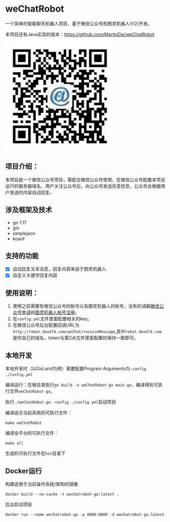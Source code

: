 # weChatRobot
一个简单的智能聊天机器人项目，基于微信公众号和图灵机器人(V2)开发。

本项目还有Java实现的版本：https://github.com/MartinDai/weChatRobot

![qrcode](static/images/qrcode.jpg "扫码关注，体验智能机器人")

## 项目介绍：
  本项目是一个微信公众号项目，需配合微信公众号使用，在微信公众号配置本项目运行的服务器域名，用户关注公众号后，向公众号发送任意信息，公众号会根据用户发送的内容自动回复。
  
## 涉及框架及技术
+ go 1.17
+ gin
+ simplejson
+ koanf

## 支持的功能
* [x] 自动回复文本消息，回复内容来自于图灵机器人
* [x] 自定义关键字回复内容

## 使用说明：
1. 使用之前需要有微信公众号的帐号以及图灵机器人的帐号，没有的请戳[微信公众号申请](https://mp.weixin.qq.com/cgi-bin/readtemplate?t=register/step1_tmpl&lang=zh_CN)和[图灵机器人帐号注册](http://tuling123.com/register/email.jhtml)。
2. 在`config.yml`文件里面配置相关的key。
3. 在微信公众号后台配置回调URL为`http://robot.doodl6.com/weChat/receiveMessage`,其中`robot.doodl6.com`是你自己的域名，token与第2点文件里面配置的保持一致即可。

## 本地开发
本地开发时（以GoLand为例）需要配置Program Arguments为`-config ./config.yml`

编译运行：在根目录执行`go build -o weChatRobot-go main.go`，编译得到可执行文件`weChatRobot-go`。 

执行`./weChatRobot-go -config ./config.yml`启动项目

编译适合当前系统的可执行文件：
```
make weChatRobot
```

编译全平台的可执行文件：
```
make all
```

生成的可执行文件在`bin`目录下

## Docker运行

构建适用于当前操作系统/架构的镜像
```
docker build --no-cache -t wechatrobot-go:latest .
```

后台启动项目
```
docker run --name wechatrobot-go -p 8080:8080 -d wechatrobot-go:latest
```
